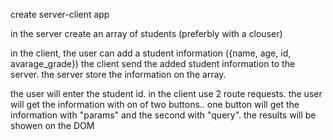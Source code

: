 create server-client app

in the server create an array of students (preferbly with a clouser)

in the client, the user can add a student information ({name, age, id, avarage_grade})
the client send the added student information to the server. the server store the information on the array.

the user will enter the student id. in the client use 2 route requests. the user will get the information with on of two buttons.. one button will get the information with "params" and the second with "query".
the results will be showen on the DOM

